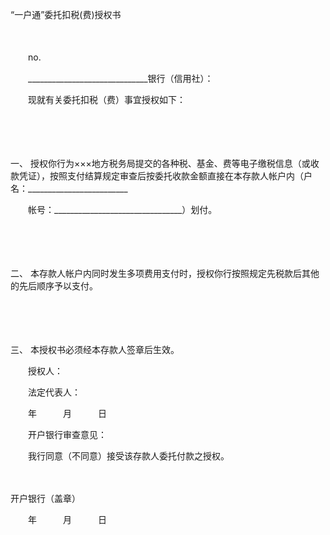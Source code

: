 



“一户通”委托扣税(费)授权书



 

　　

　　no.

　　______________________________银行（信用社）：

　　现就有关委托扣税（费）事宜授权如下：

　　

　　

一、
授权你行为×××地方税务局提交的各种税、基金、费等电子缴税信息（或收款凭证），按照支付结算规定审查后按委托收款金额直接在本存款人帐户内（户名：_________________________

　　帐号：________________________________）划付。

　　

　　

二、
本存款人帐户内同时发生多项费用支付时，授权你行按照规定先税款后其他的先后顺序予以支付。

　　

　　

三、
本授权书必须经本存款人签章后生效。　　

　　授权人：

　　法定代表人：

　　年　　　月　　　日

　　开户银行审查意见：

　　我行同意（不同意）接受该存款人委托付款之授权。

　　


 开户银行（盖章）
 
　　年　　　月　　　日
 
　　

